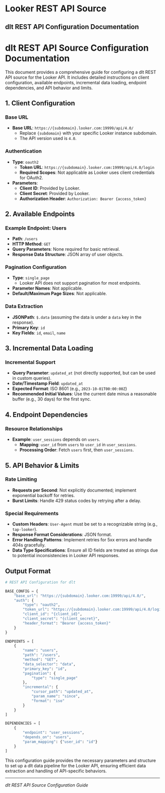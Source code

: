 # Looker REST API Source

## dlt REST API Configuration Documentation

# dlt REST API Source Configuration Documentation

This document provides a comprehensive guide for configuring a dlt REST API source for the Looker API. It includes detailed instructions on client configuration, available endpoints, incremental data loading, endpoint dependencies, and API behavior and limits.

## 1. Client Configuration

### Base URL
- **Base URL**: `https://{subdomain}.looker.com:19999/api/4.0/`
  - Replace `{subdomain}` with your specific Looker instance subdomain.
  - The API version used is `4.0`.

### Authentication
- **Type**: `oauth2`
  - **Token URL**: `https://{subdomain}.looker.com:19999/api/4.0/login`
  - **Required Scopes**: Not applicable as Looker uses client credentials for OAuth2.
- **Parameters**:
  - **Client ID**: Provided by Looker.
  - **Client Secret**: Provided by Looker.
  - **Authorization Header**: `Authorization: Bearer {access_token}`

## 2. Available Endpoints

### Example Endpoint: Users
- **Path**: `/users`
- **HTTP Method**: `GET`
- **Query Parameters**: None required for basic retrieval.
- **Response Data Structure**: JSON array of user objects.

### Pagination Configuration
- **Type**: `single_page`
  - Looker API does not support pagination for most endpoints.
- **Parameter Names**: Not applicable.
- **Default/Maximum Page Sizes**: Not applicable.

### Data Extraction
- **JSONPath**: `$.data` (assuming the data is under a `data` key in the response).
- **Primary Key**: `id`
- **Key Fields**: `id`, `email`, `name`

## 3. Incremental Data Loading

### Incremental Support
- **Query Parameter**: `updated_at` (not directly supported, but can be used in custom queries).
- **Date/Timestamp Field**: `updated_at`
- **Expected Format**: ISO 8601 (e.g., `2023-10-01T00:00:00Z`)
- **Recommended Initial Values**: Use the current date minus a reasonable buffer (e.g., 30 days) for the first sync.

## 4. Endpoint Dependencies

### Resource Relationships
- **Example**: `user_sessions` depends on `users`.
  - **Mapping**: `user_id` from `users` to `user_id` in `user_sessions`.
  - **Processing Order**: Fetch `users` first, then `user_sessions`.

## 5. API Behavior & Limits

### Rate Limiting
- **Requests per Second**: Not explicitly documented; implement exponential backoff for retries.
- **Burst Limits**: Handle 429 status codes by retrying after a delay.

### Special Requirements
- **Custom Headers**: `User-Agent` must be set to a recognizable string (e.g., `tap-looker`).
- **Response Format Considerations**: JSON format.
- **Error Handling Patterns**: Implement retries for 5xx errors and handle 404s gracefully.
- **Data Type Specifications**: Ensure all ID fields are treated as strings due to potential inconsistencies in Looker API responses.

## Output Format

```python
# REST API Configuration for dlt

BASE_CONFIG = {
    "base_url": "https://{subdomain}.looker.com:19999/api/4.0/",
    "auth": {
        "type": "oauth2",
        "token_url": "https://{subdomain}.looker.com:19999/api/4.0/login",
        "client_id": "{client_id}",
        "client_secret": "{client_secret}",
        "header_format": "Bearer {access_token}"
    }
}

ENDPOINTS = [
    {
        "name": "users",
        "path": "/users",
        "method": "GET",
        "data_selector": "data",
        "primary_key": "id",
        "pagination": {
            "type": "single_page"
        },
        "incremental": {
            "cursor_path": "updated_at",
            "param_name": "since",
            "format": "iso"
        }
    }
]

DEPENDENCIES = [
    {
        "endpoint": "user_sessions", 
        "depends_on": "users",
        "param_mapping": {"user_id": "id"}
    }
]
```

This configuration guide provides the necessary parameters and structure to set up a dlt data pipeline for the Looker API, ensuring efficient data extraction and handling of API-specific behaviors.

---
*dlt REST API Source Configuration Guide*